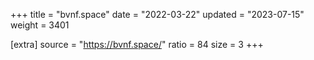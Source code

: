 +++
title = "bvnf.space"
date = "2022-03-22"
updated = "2023-07-15"
weight = 3401

[extra]
source = "https://bvnf.space/"
ratio = 84
size = 3
+++
